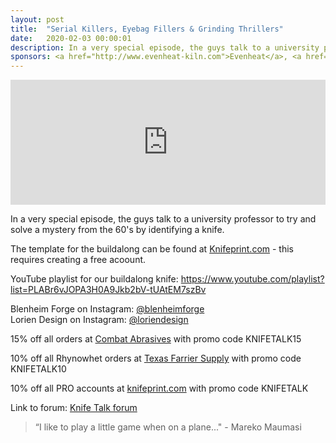 ```yaml
---
layout: post
title:  "Serial Killers, Eyebag Fillers & Grinding Thrillers"
date:   2020-02-03 00:00:01
description: In a very special episode, the guys talk to a university professor to try and solve a mystery from the 60's by identifying a knife. 
sponsors: <a href="http://www.evenheat-kiln.com">Evenheat</a>, <a href="http://www.combatabrasives.com">Combat Abrasives</a>, <a href="https://www.indasa-abrasives.com">IndasaUSA</a>, <a href="http://www.knifeprint.com">Knifeprint</a>, <a href="http://www.texasfarriersupply.com">Texas Farrier Supply</a> and <a href="https://claryxmetalworks.com">Claryx Metalworks</a>.
---
```

                
<iframe height="200px" width="100%" frameborder="no" scrolling="no" seamless src="https://player.simplecast.com/e85b7a50-3733-4e7b-a85e-23415e4838c8?dark=false"></iframe>

In a very special episode, the guys talk to a university professor to try and solve a mystery from the 60's by identifying a knife. 

The template for the buildalong can be found at <a href="https://knifeprint.com/load-project/22403"> Knifeprint.com</a> - this requires creating a free acoount.  

YouTube playlist for our buildalong knife: <a href="https://www.youtube.com/playlist?list=PLABr6vJOPA3H0A9Jkb2bV-tUAtEM7szBv">https://www.youtube.com/playlist?list=PLABr6vJOPA3H0A9Jkb2bV-tUAtEM7szBv</a>    
  

Blenheim Forge on Instagram: <a href="https://instagram.com/blenheimforge">@blenheimforge</a>  
Lorien Design on Instagram: <a href="https://instagram.com/loriendesign">@loriendesign</a>  








      

            
  













  
15% off all orders at  <a href="http://www.combatabrasives.com">Combat Abrasives</a> with promo code KNIFETALK15

10% off all Rhynowhet orders at  <a href="http://www.texasfarriersupply.com">Texas Farrier Supply</a> with promo code KNIFETALK10  

10% off all PRO accounts at <a href="http://www.knifeprint.com">knifeprint.com</a> with promo code KNIFETALK
 

   
  

Link to forum: <a href="http://forum.knifetalk.net">Knife Talk forum</a>




 


<blockquote class="largeQuote">“I like to play a little game when on a plane..." - Mareko Maumasi</blockquote>



